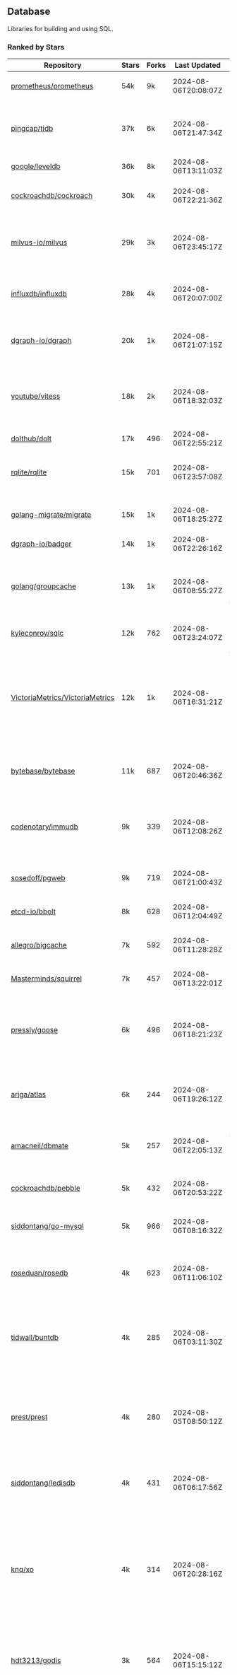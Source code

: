 ## Database

Libraries for building and using SQL.

### Ranked by Stars

| Repository | Stars | Forks | Last Updated | Description | 
|------------|-------|-------|--------------|-------------|
| [prometheus/prometheus](https://github.com/prometheus/prometheus) | 54k | 9k | 2024-08-06T20:08:07Z |  Monitoring system and time series database. |
| [pingcap/tidb](https://github.com/pingcap/tidb) | 37k | 6k | 2024-08-06T21:47:34Z |  TiDB is a distributed SQL database. Inspired by the design of Google F1. |
| [google/leveldb](https://github.com/google/leveldb) | 36k | 8k | 2024-08-06T13:11:03Z | key/value database in Go. |
| [cockroachdb/cockroach](https://github.com/cockroachdb/cockroach) | 30k | 4k | 2024-08-06T22:21:36Z |  Scalable, Geo-Replicated, Transactional Datastore. |
| [milvus-io/milvus](https://github.com/milvus-io/milvus) | 29k | 3k | 2024-08-06T23:45:17Z |  Milvus is a vector database for embedding management, analytics and search. |
| [influxdb/influxdb](https://github.com/influxdb/influxdb) | 28k | 4k | 2024-08-06T20:07:00Z |  Scalable datastore for metrics, events, and real-time analytics. |
| [dgraph-io/dgraph](https://github.com/dgraph-io/dgraph) | 20k | 1k | 2024-08-06T21:07:15Z |  Scalable, Distributed, Low Latency, High Throughput Graph Database. |
| [youtube/vitess](https://github.com/youtube/vitess) | 18k | 2k | 2024-08-06T18:32:03Z |  vitess provides servers and tools which facilitate scaling of MySQL databases for large scale web services. |
| [dolthub/dolt](https://github.com/dolthub/dolt) | 17k | 496 | 2024-08-06T22:55:21Z |  Dolt – It's Git for Data. |
| [rqlite/rqlite](https://github.com/rqlite/rqlite) | 15k | 701 | 2024-08-06T23:57:08Z |  The lightweight, distributed, relational database built on SQLite. |
| [golang-migrate/migrate](https://github.com/golang-migrate/migrate) | 15k | 1k | 2024-08-06T18:25:27Z |  Database migrations. CLI and Golang library. |
| [dgraph-io/badger](https://github.com/dgraph-io/badger) | 14k | 1k | 2024-08-06T22:26:16Z |  Fast key-value store in Go. |
| [golang/groupcache](https://github.com/golang/groupcache) | 13k | 1k | 2024-08-06T08:55:27Z |  Groupcache is a caching and cache-filling library, intended as a replacement for memcached in many cases. |
| [kyleconroy/sqlc](https://github.com/kyleconroy/sqlc) | 12k | 762 | 2024-08-06T23:24:07Z |  Generate type-safe code from SQL. |
| [VictoriaMetrics/VictoriaMetrics](https://github.com/VictoriaMetrics/VictoriaMetrics) | 12k | 1k | 2024-08-06T16:31:21Z |  fast, resource-effective and scalable open source time series database. May be used as long-term remote storage for Prometheus. Supports PromQL. |
| [bytebase/bytebase](https://github.com/bytebase/bytebase) | 11k | 687 | 2024-08-06T20:46:36Z |  Safe database schema change and version control for DevOps teams. |
| [codenotary/immudb](https://github.com/codenotary/immudb) | 9k | 339 | 2024-08-06T12:08:26Z |  immudb is a lightweight, high-speed immutable database for systems and applications written in Go. |
| [sosedoff/pgweb](https://github.com/sosedoff/pgweb) | 9k | 719 | 2024-08-06T21:00:43Z |  Web-based PostgreSQL database browser. |
| [etcd-io/bbolt](https://github.com/etcd-io/bbolt) | 8k | 628 | 2024-08-06T12:04:49Z |  An embedded key/value database for Go. |
| [allegro/bigcache](https://github.com/allegro/bigcache) | 7k | 592 | 2024-08-06T11:28:28Z |  Efficient key/value cache for gigabytes of data. |
| [Masterminds/squirrel](https://github.com/Masterminds/squirrel) | 7k | 457 | 2024-08-06T13:22:01Z |  Go library that helps you build SQL queries. |
| [pressly/goose](https://github.com/pressly/goose) | 6k | 496 | 2024-08-06T18:21:23Z |  Database migration tool. You can manage your database's evolution by creating incremental SQL or Go scripts. |
| [ariga/atlas](https://github.com/ariga/atlas) | 6k | 244 | 2024-08-06T19:26:12Z |  A Database Toolkit. A CLI designed to help companies better work with their data. |
| [amacneil/dbmate](https://github.com/amacneil/dbmate) | 5k | 257 | 2024-08-06T22:05:13Z |  A lightweight, framework-agnostic database migration tool. |
| [cockroachdb/pebble](https://github.com/cockroachdb/pebble) | 5k | 432 | 2024-08-06T20:53:22Z |  RocksDB/LevelDB inspired key-value database in Go. |
| [siddontang/go-mysql](https://github.com/siddontang/go-mysql) | 5k | 966 | 2024-08-06T08:16:32Z |  Go toolset to handle MySQL protocol and replication. |
| [roseduan/rosedb](https://github.com/roseduan/rosedb) | 4k | 623 | 2024-08-06T11:06:10Z |  An embedded k-v database based on LSM+WAL, supports string, list, hash, set, zset. |
| [tidwall/buntdb](https://github.com/tidwall/buntdb) | 4k | 285 | 2024-08-06T03:11:30Z |  Fast, embeddable, in-memory key/value database for Go with custom indexing and spatial support. |
| [prest/prest](https://github.com/prest/prest) | 4k | 280 | 2024-08-05T08:50:12Z |  Simplify and accelerate development, ⚡ instant, realtime, high-performance on any Postgres application, existing or new. |
| [siddontang/ledisdb](https://github.com/siddontang/ledisdb) | 4k | 431 | 2024-08-06T06:17:56Z |  Ledisdb is a high performance NoSQL like Redis based on LevelDB. |
| [knq/xo](https://github.com/knq/xo) | 4k | 314 | 2024-08-06T20:28:16Z |  Generate idiomatic Go code for databases based on existing schema definitions or custom queries supporting PostgreSQL, MySQL, SQLite, Oracle, and Microsoft SQL Server. |
| [hdt3213/godis](https://github.com/hdt3213/godis) | 3k | 564 | 2024-08-06T15:15:12Z |  A Golang implemented high-performance Redis server and cluster. |
| [xujiajun/nutsdb](https://github.com/xujiajun/nutsdb) | 3k | 334 | 2024-08-06T15:52:54Z |  Nutsdb is a simple, fast, embeddable, persistent key/value store written in pure Go. It supports fully serializable transactions and many data structures such as list, set, sorted set. |
| [rubenv/sql-migrate](https://github.com/rubenv/sql-migrate) | 3k | 269 | 2024-08-06T04:10:07Z |  Database migration tool. Allows embedding migrations into the application using go-bindata. |
| [lindb/lindb](https://github.com/lindb/lindb) | 3k | 281 | 2024-08-06T22:41:08Z |  LinDB is a scalable, high performance, high availability distributed time series database. |
| [HouzuoGuo/tiedot](https://github.com/HouzuoGuo/tiedot) | 3k | 259 | 2024-07-25T08:40:56Z |  Your NoSQL database powered by Golang. |
| [bluele/gcache](https://github.com/bluele/gcache) | 3k | 269 | 2024-08-02T02:55:22Z |  Cache library with support for expirable Cache, LFU, LRU and ARC. |
| [eko/gocache](https://github.com/eko/gocache) | 2k | 193 | 2024-08-06T09:49:58Z |  A complete Go cache library with multiple stores (memory, memcache, redis, ...), chainable, loadable, metrics cache and more. |
| [doug-martin/goqu](https://github.com/doug-martin/goqu) | 2k | 203 | 2024-08-04T02:03:02Z |  Idiomatic SQL builder and query library. |
| [go-jet/jet](https://github.com/go-jet/jet) | 2k | 110 | 2024-08-06T20:10:18Z |  Framework for writing type-safe SQL queries in Go, with ability to easily convert database query result into desired arbitrary object structure. |
| [muesli/cache2go](https://github.com/muesli/cache2go) | 2k | 518 | 2024-08-04T10:37:15Z |  In-memory key:value cache which supports automatic invalidation based on timeouts. |
| [VictoriaMetrics/fastcache](https://github.com/VictoriaMetrics/fastcache) | 2k | 175 | 2024-08-06T06:46:57Z |  fast thread-safe inmemory cache for big number of entries. Minimizes GC overhead. |
| [flower-corp/lotusdb](https://github.com/flower-corp/lotusdb) | 2k | 177 | 2024-08-05T05:09:25Z |  Fast k/v database compatible with lsm and b+tree. |
| [didi/gendry](https://github.com/didi/gendry) | 2k | 189 | 2024-08-04T13:17:37Z |  Non-invasive SQL builder and powerful data binder. |
| [maypok86/otter](https://github.com/maypok86/otter) | 2k | 38 | 2024-08-06T15:22:03Z |  A high performance lockless cache for Go. Many times faster than Ristretto and friends. |
| [CovenantSQL/CovenantSQL](https://github.com/CovenantSQL/CovenantSQL) | 1k | 146 | 2024-08-03T07:47:43Z |  CovenantSQL is a SQL database on blockchain. |
| [kelindar/column](https://github.com/kelindar/column) | 1k | 56 | 2024-08-02T14:03:15Z |  High-performance, columnar, embeddable in-memory store with bitmap indexing and transactions. |
| [peterbourgon/diskv](https://github.com/peterbourgon/diskv) | 1k | 101 | 2024-08-03T10:00:18Z |  Home-grown disk-backed key-value store. |
| [akrylysov/pogreb](https://github.com/akrylysov/pogreb) | 1k | 90 | 2024-08-03T13:41:25Z |  Embedded key-value store for read-heavy workloads. |
| [skeema/skeema](https://github.com/skeema/skeema) | 1k | 100 | 2024-08-06T22:02:55Z |  Pure-SQL schema management system for MySQL, with support for sharding and external online schema change tools. |
| [Vertamedia/chproxy](https://github.com/Vertamedia/chproxy) | 1k | 256 | 2024-08-05T05:52:39Z |  HTTP proxy for ClickHouse database. |
| [paranoidguy/databunker](https://github.com/paranoidguy/databunker) | 1k | 72 | 2024-08-06T15:39:50Z |  Personally identifiable information (PII) storage service built to comply with GDPR and CCPA. |
| [objectbox/objectbox-go](https://github.com/objectbox/objectbox-go) | 1k | 46 | 2024-08-05T19:26:23Z |  High-performance embedded Object Database (NoSQL) with Go API. |
| [cybertec-postgresql/pg_timetable](https://github.com/cybertec-postgresql/pg_timetable) | 1k | 65 | 2024-08-05T10:14:14Z |  Advanced scheduling for PostgreSQL. |
| [go-gormigrate/gormigrate](https://github.com/go-gormigrate/gormigrate) | 1k | 95 | 2024-08-05T14:54:13Z |  Database schema migration helper for Gorm ORM. |
| [krotik/eliasdb](https://github.com/krotik/eliasdb) | 994 | 49 | 2024-08-06T17:09:21Z |  Dependency-free, transactional graph database with REST API, phrase search and SQL-like query language. |
| [linkedin/goavro](https://github.com/linkedin/goavro) | 967 | 215 | 2024-08-02T09:30:58Z |  A Go package that encodes and decodes Avro data. |
| [couchbase/moss](https://github.com/couchbase/moss) | 950 | 59 | 2024-07-21T15:08:24Z |  Moss is a simple LSM key-value storage engine written in 100% Go. |
| [jellydator/ttlcache](https://github.com/jellydator/ttlcache) | 898 | 114 | 2024-08-06T12:04:17Z |  An in-memory cache with item expiration and generics. |
| [gchaincl/dotsql](https://github.com/gchaincl/dotsql) | 730 | 53 | 2024-07-25T23:22:36Z |  Go library that helps you keep sql files in one place and use them with ease. |
| [ostafen/clover](https://github.com/ostafen/clover) | 641 | 54 | 2024-08-05T16:32:33Z |  A lightweight document-oriented NoSQL database written in pure Golang. |
| [go-ozzo/ozzo-dbx](https://github.com/go-ozzo/ozzo-dbx) | 632 | 85 | 2024-08-06T06:57:22Z |  Powerful data retrieval methods as well as DB-agnostic query building capabilities. |
| [nikepan/clickhouse-bulk](https://github.com/nikepan/clickhouse-bulk) | 470 | 87 | 2024-08-02T15:40:26Z |  Collects small inserts and sends big requests to ClickHouse servers. |
| [jmhodges/levigo](https://github.com/jmhodges/levigo) | 414 | 90 | 2024-06-20T01:42:34Z |  Levigo is a Go wrapper for LevelDB. |
| [rocketlaunchr/dbq](https://github.com/rocketlaunchr/dbq) | 401 | 21 | 2024-08-01T13:53:20Z |  Zero boilerplate database operations for Go. |
| [lqs/sqlingo](https://github.com/lqs/sqlingo) | 391 | 28 | 2024-08-06T13:05:25Z |  A lightweight DSL to build SQL in Go. |
| [recoilme/pudge](https://github.com/recoilme/pudge) | 367 | 35 | 2024-07-22T02:45:48Z |  Fast and simple key/value store written using Go's standard library. |
| [HDT3213/rdb](https://github.com/HDT3213/rdb) | 365 | 77 | 2024-08-01T10:34:41Z |  Redis RDB file parser for secondary development and memory analysis. |
| [faabiosr/cachego](https://github.com/faabiosr/cachego) | 362 | 24 | 2024-07-26T17:40:53Z |  Golang Cache component for multiple drivers. |
| [EchoVault/EchoVault](https://github.com/EchoVault/EchoVault) | 294 | 16 | 2024-08-06T20:55:50Z |  Embeddable Distributed in-memory data store compatible with Redis clients. |
| [elgris/sqrl](https://github.com/elgris/sqrl) | 274 | 38 | 2024-07-21T17:08:26Z |  SQL query builder, fork of Squirrel with improved performance. |
| [chrislusf/vasto](https://github.com/chrislusf/vasto) | 259 | 30 | 2024-08-03T23:40:34Z |  A distributed high-performance key-value store. On Disk. Eventual consistent. HA. Able to grow or shrink without service interruption. |
| [creativecreature/sturdyc](https://github.com/creativecreature/sturdyc) | 258 | 8 | 2024-08-06T19:27:23Z |  A caching library with advanced concurrency features designed to make I/O heavy applications robust and highly performant. |
| [Yiling-J/theine-go](https://github.com/Yiling-J/theine-go) | 244 | 14 | 2024-07-30T06:47:19Z |  High performance, near optimal in-memory cache with proactive TTL expiration and generics. |
| [dtm-labs/dtf](https://github.com/dtm-labs/dtf) | 212 | 30 | 2024-07-17T03:52:37Z |  A distributed transaction manager. Support XA, TCC, SAGA, Reliable Messages. |
| [fern4lvarez/piladb](https://github.com/fern4lvarez/piladb) | 205 | 22 | 2024-06-20T01:42:37Z |  Lightweight RESTful database engine based on stack data structures. |
| [bokwoon95/go-structured-query](https://github.com/bokwoon95/go-structured-query) | 197 | 11 | 2024-07-27T07:58:22Z |  Type-safe SQL builder and struct mapper for Go. |
| [wesql/wescale](https://github.com/wesql/wescale) | 196 | 8 | 2024-07-17T03:04:25Z |  WeScale is a database proxy designed to enhance the scalability, performance, security, and resilience of your applications. |
| [knocknote/octillery](https://github.com/knocknote/octillery) | 191 | 30 | 2024-06-10T05:18:59Z |  Go package for sharding databases ( Supports every ORM or raw SQL ). |
| [akyoto/cache](https://github.com/akyoto/cache) | 182 | 22 | 2024-08-04T01:51:50Z |  In-memory key:value store with expiration time, 0 dependencies, <100 LoC, 100% coverage. |
| [lopezator/migrator](https://github.com/lopezator/migrator) | 168 | 18 | 2024-07-11T02:39:54Z |  Dead simple Go database migration library. |
| [arthurkushman/buildsqlx](https://github.com/arthurkushman/buildsqlx) | 163 | 16 | 2024-08-05T20:15:08Z |  Go database query builder library for PostgreSQL. |
| [amit-davidson/LibraDB](https://github.com/amit-davidson/LibraDB) | 161 | 21 | 2024-08-06T07:29:38Z |  LibraDB is a simple database with less than 1000 lines of code for learning. |
| [iwanbk/bcache](https://github.com/iwanbk/bcache) | 150 | 18 | 2024-07-16T07:05:54Z |  Eventually consistent distributed in-memory cache Go library. |
| [GuiaBolso/darwin](https://github.com/GuiaBolso/darwin) | 145 | 34 | 2024-06-20T01:43:38Z |  Database schema evolution library for Go. |
| [leporo/sqlf](https://github.com/leporo/sqlf) | 141 | 14 | 2024-05-24T08:11:15Z |  Fast SQL query builder. |
| [rocketlaunchr/remember-go](https://github.com/rocketlaunchr/remember-go) | 139 | 8 | 2024-07-23T03:09:49Z |  A universal interface for caching slow database queries (backed by redis, memcached, ristretto, or in-memory). |
| [nullism/bqb](https://github.com/nullism/bqb) | 138 | 10 | 2024-08-05T05:26:39Z |  Lightweight and easy to learn query builder. |
| [viney-shih/go-cache](https://github.com/viney-shih/go-cache) | 137 | 9 | 2024-08-04T11:44:35Z |  A flexible multi-layer Go caching library to deal with in-memory and shared cache by adopting Cache-Aside pattern. |
| [elastic/go-freelru](https://github.com/elastic/go-freelru) | 128 | 9 | 2024-08-04T17:07:08Z | A GC-less, fast and generic LRU hashmap library with optional locking, sharding, eviction and expiration. |
| [galeone/igor](https://github.com/galeone/igor) | 125 | 4 | 2024-06-20T01:44:49Z |  Abstraction layer for PostgreSQL that supports advanced functionality and uses gorm-like syntax. |
| [erni27/imcache](https://github.com/erni27/imcache) | 119 | 4 | 2024-07-06T00:24:01Z |  A generic in-memory cache Go library. It supports expiration, sliding expiration, max entries limit, eviction callbacks and sharding. |
| [unit-io/unitdb](https://github.com/unit-io/unitdb) | 118 | 10 | 2024-05-03T13:01:20Z |  Fast timeseries database for IoT, realtime messaging applications. Access unitdb with pubsub over tcp or websocket using github.com/unit-io/unitd application. |
| [sj14/dbbench](https://github.com/sj14/dbbench) | 98 | 18 | 2024-08-02T14:09:28Z |  Database benchmarking tool with support for several databases and scripts. |
| [OrlovEvgeny/go-mcache](https://github.com/OrlovEvgeny/go-mcache) | 95 | 16 | 2024-06-11T21:37:28Z |  Fast in-memory key:value store/cache library. Pointer caches. |
| [sunary/sqlize](https://github.com/sunary/sqlize) | 93 | 11 | 2024-07-23T11:29:00Z |  Database migration generator. Allows generate sql migration from model and existing sql by differ them. |
| [jameycribbs/hare](https://github.com/jameycribbs/hare) | 91 | 11 | 2024-06-26T13:47:15Z |  A simple database management system that stores each table as a text file of line-delimited JSON. |
| [cristalhq/builq](https://github.com/cristalhq/builq) | 88 | 3 | 2024-07-22T11:32:52Z |  Easily build SQL queries in Go. |
| [robinjoseph08/go-pg-migrations](https://github.com/robinjoseph08/go-pg-migrations) | 84 | 22 | 2024-01-08T01:51:54Z |  A Go package to help write migrations with go-pg/pg. |
| [liweiyi88/onedump](https://github.com/liweiyi88/onedump) | 75 | 8 | 2024-07-31T01:08:25Z |  Database backup from different drivers to different destinations with one command and configuration. |
| [zekroTJA/timedmap](https://github.com/zekroTJA/timedmap) | 70 | 10 | 2024-05-10T07:40:51Z |  Map with expiring key-value pairs. |
| [jamf/regatta](https://github.com/jamf/regatta) | 64 | 4 | 2024-08-02T14:07:17Z |  Fast, simple, geo-distributed KV store built for cloud native era. |
| [codingsince1985/couchcache](https://github.com/codingsince1985/couchcache) | 63 | 7 | 2024-07-09T09:49:00Z |  RESTful caching micro-service backed by Couchbase server. |
| [xujiajun/godbal](https://github.com/xujiajun/godbal) | 59 | 29 | 2024-02-03T19:00:49Z |  Database Abstraction Layer (dbal) for go. Support SQL builder and get result easily. |
| [khezen/avro](https://github.com/khezen/avro) | 45 | 10 | 2024-07-15T11:24:56Z |  Discover SQL schemas and convert them to AVRO schemas. Query SQL records into AVRO bytes. |
| [oaStuff/clusteredBigCache](https://github.com/oaStuff/clusteredBigCache) | 44 | 5 | 2023-11-01T01:52:19Z |  BigCache with clustering support and individual item expiration. |
| [claygod/coffer](https://github.com/claygod/coffer) | 38 | 5 | 2024-07-11T12:33:34Z |  Simple ACID key-value database that supports transactions. |
| [floatdrop/2q](https://github.com/floatdrop/2q) | 38 | 4 | 2024-07-26T22:49:49Z |  2Q in-memory cache implementation. |
| [HnH/qry](https://github.com/HnH/qry) | 35 | 6 | 2024-02-27T10:37:40Z |  Tool that generates constants from files with raw SQL queries. |
| [hexdigest/prep](https://github.com/hexdigest/prep) | 32 | 5 | 2024-03-07T22:59:58Z |  Use prepared SQL statements without changing your code. |
| [adlio/schema](https://github.com/adlio/schema) | 31 | 3 | 2024-06-05T09:08:59Z |  Library to embed schema migrations for database/sql-compatible databases inside your Go binaries. |
| [twharmon/gosql](https://github.com/twharmon/gosql) | 30 | 2 | 2024-02-02T19:53:16Z |  SQL Query builder with better null values support. |
| [xgzlucario/rotom](https://github.com/xgzlucario/rotom) | 29 | 2 | 2024-08-06T23:18:42Z |  A tiny Redis server built with Golang, compatible with RESP protocols. |
| [RichardKnop/go-fixtures](https://github.com/RichardKnop/go-fixtures) | 29 | 11 | 2024-06-23T17:52:00Z |  Django style fixtures for Golang's excellent built-in database/sql library. |
| [codingconcepts/dg](https://github.com/codingconcepts/dg) | 26 | 3 | 2024-07-27T14:52:01Z |  A fast data generator that produces CSV files from generated relational data. |
| [larapulse/migrator](https://github.com/larapulse/migrator) | 25 | 4 | 2024-05-19T07:31:13Z |  MySQL database migrator designed to run migrations to your features and manage database schema update with intuitive go code. |
| [bartventer/gorm-multitenancy](https://github.com/bartventer/gorm-multitenancy) | 25 | 3 | 2024-08-03T10:59:36Z |  Multi-tenancy support for GORM managed databases. |
| [andizzle/rwdb](https://github.com/andizzle/rwdb) | 19 | 2 | 2024-07-19T18:32:42Z |  rwdb provides read replica capability for multiple database servers setup. |
| [rafaeljesus/tempdb](https://github.com/rafaeljesus/tempdb) | 19 | 3 | 2024-04-18T14:17:05Z |  Key-value store for temporary items. |
| [motrboat/hotcoal](https://github.com/motrboat/hotcoal) | 18 | 1 | 2024-08-05T18:58:31Z |  Secure your handcrafted SQL against injection. |
| [mdaliyan/icache](https://github.com/mdaliyan/icache) | 15 | 2 | 2024-08-01T05:46:44Z |  A High Performance, Generic, thread-safe, zero-dependency cache package. |
| [muir/libschema](https://github.com/muir/libschema) | 14 | 5 | 2024-08-02T17:33:37Z |  Define your migrations separately in each library. Migrations for open source libraries. MySQL & PostgreSQL. |
| [pupizoid/ormlite](https://github.com/pupizoid/ormlite) | 13 | 3 | 2024-03-06T20:01:55Z |  Lightweight package containing some ORM-like features and helpers for sqlite databases. |
| [Kachit/gorm-seeder](https://github.com/Kachit/gorm-seeder) | 13 | 1 | 2024-01-30T11:33:09Z |  Simple database seeder for Gorm ORM. |
| [ulovecode/gdcache](https://github.com/ulovecode/gdcache) | 13 | 2 | 2024-08-01T03:24:23Z |  A pure non-intrusive cache library implemented by golang, you can use it to implement your own distributed cache. |
| [twharmon/dynago](https://github.com/twharmon/dynago) | 12 | 0 | 2024-03-26T11:56:26Z |  Simplify working with AWS DynamoDB. |
| [lawzava/go-pg-migrate](https://github.com/lawzava/go-pg-migrate) | 10 | 3 | 2024-01-24T05:10:53Z |  CLI-friendly package for go-pg migrations management. |
| [no-src/nscache](https://github.com/no-src/nscache) | 10 | 0 | 2024-08-02T00:58:27Z |  A Go caching framework that supports multiple data source drivers. |
| [cheshir/ttlcache](https://github.com/cheshir/ttlcache) | 9 | 8 | 2023-03-26T17:03:11Z |  In-memory key value storage with TTL for each record. |
| [oracle/coherence-go-client](https://github.com/oracle/coherence-go-client) | 9 | 3 | 2024-07-17T02:42:18Z |  Full implementation of Oracle Coherence cache API for Go applications using gRPC as network transport. |
| [rafaelespinoza/godfish](https://github.com/rafaelespinoza/godfish) | 7 | 1 | 2024-07-17T00:46:05Z |  Database migration manager, works with native query language. Support for cassandra, mysql, postgres, sqlite3. |
| [go-the-way/sg](https://github.com/go-the-way/sg) | 6 | 0 | 2024-05-10T21:55:52Z |  A SQL Gen for generating standard SQLs(supports: CRUD) written in Go. |
| [yuseferi/gocache](https://github.com/yuseferi/gocache) | 5 | 0 | 2024-01-07T00:34:13Z |  A data race free Go ache library with high performance and auto pruge functionality |
| [/](https://github.com/gobuffalo/pop/tree/master/soda) | 0 | 0 | 0001-01-01T00:00:00Z |  Database migration, creation, ORM, etc... for MySQL, PostgreSQL, and SQLite. |

### Ranked by Forks

| Repository | Stars | Forks | Last Updated | Description | 
|------------|-------|-------|--------------|-------------|
| [prometheus/prometheus](https://github.com/prometheus/prometheus) | 54k | 9k | 2024-08-06T20:08:07Z |  Monitoring system and time series database. |
| [google/leveldb](https://github.com/google/leveldb) | 36k | 8k | 2024-08-06T13:11:03Z | key/value database in Go. |
| [pingcap/tidb](https://github.com/pingcap/tidb) | 37k | 6k | 2024-08-06T21:47:34Z |  TiDB is a distributed SQL database. Inspired by the design of Google F1. |
| [cockroachdb/cockroach](https://github.com/cockroachdb/cockroach) | 30k | 4k | 2024-08-06T22:21:36Z |  Scalable, Geo-Replicated, Transactional Datastore. |
| [influxdb/influxdb](https://github.com/influxdb/influxdb) | 28k | 4k | 2024-08-06T20:07:00Z |  Scalable datastore for metrics, events, and real-time analytics. |
| [milvus-io/milvus](https://github.com/milvus-io/milvus) | 29k | 3k | 2024-08-06T23:45:17Z |  Milvus is a vector database for embedding management, analytics and search. |
| [youtube/vitess](https://github.com/youtube/vitess) | 18k | 2k | 2024-08-06T18:32:03Z |  vitess provides servers and tools which facilitate scaling of MySQL databases for large scale web services. |
| [dgraph-io/dgraph](https://github.com/dgraph-io/dgraph) | 20k | 1k | 2024-08-06T21:07:15Z |  Scalable, Distributed, Low Latency, High Throughput Graph Database. |
| [golang/groupcache](https://github.com/golang/groupcache) | 13k | 1k | 2024-08-06T08:55:27Z |  Groupcache is a caching and cache-filling library, intended as a replacement for memcached in many cases. |
| [golang-migrate/migrate](https://github.com/golang-migrate/migrate) | 15k | 1k | 2024-08-06T18:25:27Z |  Database migrations. CLI and Golang library. |
| [dgraph-io/badger](https://github.com/dgraph-io/badger) | 14k | 1k | 2024-08-06T22:26:16Z |  Fast key-value store in Go. |
| [VictoriaMetrics/VictoriaMetrics](https://github.com/VictoriaMetrics/VictoriaMetrics) | 12k | 1k | 2024-08-06T16:31:21Z |  fast, resource-effective and scalable open source time series database. May be used as long-term remote storage for Prometheus. Supports PromQL. |
| [siddontang/go-mysql](https://github.com/siddontang/go-mysql) | 5k | 966 | 2024-08-06T08:16:32Z |  Go toolset to handle MySQL protocol and replication. |
| [kyleconroy/sqlc](https://github.com/kyleconroy/sqlc) | 12k | 762 | 2024-08-06T23:24:07Z |  Generate type-safe code from SQL. |
| [sosedoff/pgweb](https://github.com/sosedoff/pgweb) | 9k | 719 | 2024-08-06T21:00:43Z |  Web-based PostgreSQL database browser. |
| [rqlite/rqlite](https://github.com/rqlite/rqlite) | 15k | 701 | 2024-08-06T23:57:08Z |  The lightweight, distributed, relational database built on SQLite. |
| [bytebase/bytebase](https://github.com/bytebase/bytebase) | 11k | 687 | 2024-08-06T20:46:36Z |  Safe database schema change and version control for DevOps teams. |
| [etcd-io/bbolt](https://github.com/etcd-io/bbolt) | 8k | 628 | 2024-08-06T12:04:49Z |  An embedded key/value database for Go. |
| [roseduan/rosedb](https://github.com/roseduan/rosedb) | 4k | 623 | 2024-08-06T11:06:10Z |  An embedded k-v database based on LSM+WAL, supports string, list, hash, set, zset. |
| [allegro/bigcache](https://github.com/allegro/bigcache) | 7k | 592 | 2024-08-06T11:28:28Z |  Efficient key/value cache for gigabytes of data. |
| [hdt3213/godis](https://github.com/hdt3213/godis) | 3k | 564 | 2024-08-06T15:15:12Z |  A Golang implemented high-performance Redis server and cluster. |
| [muesli/cache2go](https://github.com/muesli/cache2go) | 2k | 518 | 2024-08-04T10:37:15Z |  In-memory key:value cache which supports automatic invalidation based on timeouts. |
| [pressly/goose](https://github.com/pressly/goose) | 6k | 496 | 2024-08-06T18:21:23Z |  Database migration tool. You can manage your database's evolution by creating incremental SQL or Go scripts. |
| [dolthub/dolt](https://github.com/dolthub/dolt) | 17k | 496 | 2024-08-06T22:55:21Z |  Dolt – It's Git for Data. |
| [Masterminds/squirrel](https://github.com/Masterminds/squirrel) | 7k | 457 | 2024-08-06T13:22:01Z |  Go library that helps you build SQL queries. |
| [cockroachdb/pebble](https://github.com/cockroachdb/pebble) | 5k | 432 | 2024-08-06T20:53:22Z |  RocksDB/LevelDB inspired key-value database in Go. |
| [siddontang/ledisdb](https://github.com/siddontang/ledisdb) | 4k | 431 | 2024-08-06T06:17:56Z |  Ledisdb is a high performance NoSQL like Redis based on LevelDB. |
| [codenotary/immudb](https://github.com/codenotary/immudb) | 9k | 339 | 2024-08-06T12:08:26Z |  immudb is a lightweight, high-speed immutable database for systems and applications written in Go. |
| [xujiajun/nutsdb](https://github.com/xujiajun/nutsdb) | 3k | 334 | 2024-08-06T15:52:54Z |  Nutsdb is a simple, fast, embeddable, persistent key/value store written in pure Go. It supports fully serializable transactions and many data structures such as list, set, sorted set. |
| [knq/xo](https://github.com/knq/xo) | 4k | 314 | 2024-08-06T20:28:16Z |  Generate idiomatic Go code for databases based on existing schema definitions or custom queries supporting PostgreSQL, MySQL, SQLite, Oracle, and Microsoft SQL Server. |
| [tidwall/buntdb](https://github.com/tidwall/buntdb) | 4k | 285 | 2024-08-06T03:11:30Z |  Fast, embeddable, in-memory key/value database for Go with custom indexing and spatial support. |
| [lindb/lindb](https://github.com/lindb/lindb) | 3k | 281 | 2024-08-06T22:41:08Z |  LinDB is a scalable, high performance, high availability distributed time series database. |
| [prest/prest](https://github.com/prest/prest) | 4k | 280 | 2024-08-05T08:50:12Z |  Simplify and accelerate development, ⚡ instant, realtime, high-performance on any Postgres application, existing or new. |
| [rubenv/sql-migrate](https://github.com/rubenv/sql-migrate) | 3k | 269 | 2024-08-06T04:10:07Z |  Database migration tool. Allows embedding migrations into the application using go-bindata. |
| [bluele/gcache](https://github.com/bluele/gcache) | 3k | 269 | 2024-08-02T02:55:22Z |  Cache library with support for expirable Cache, LFU, LRU and ARC. |
| [HouzuoGuo/tiedot](https://github.com/HouzuoGuo/tiedot) | 3k | 259 | 2024-07-25T08:40:56Z |  Your NoSQL database powered by Golang. |
| [amacneil/dbmate](https://github.com/amacneil/dbmate) | 5k | 257 | 2024-08-06T22:05:13Z |  A lightweight, framework-agnostic database migration tool. |
| [Vertamedia/chproxy](https://github.com/Vertamedia/chproxy) | 1k | 256 | 2024-08-05T05:52:39Z |  HTTP proxy for ClickHouse database. |
| [ariga/atlas](https://github.com/ariga/atlas) | 6k | 244 | 2024-08-06T19:26:12Z |  A Database Toolkit. A CLI designed to help companies better work with their data. |
| [linkedin/goavro](https://github.com/linkedin/goavro) | 967 | 215 | 2024-08-02T09:30:58Z |  A Go package that encodes and decodes Avro data. |
| [doug-martin/goqu](https://github.com/doug-martin/goqu) | 2k | 203 | 2024-08-04T02:03:02Z |  Idiomatic SQL builder and query library. |
| [eko/gocache](https://github.com/eko/gocache) | 2k | 193 | 2024-08-06T09:49:58Z |  A complete Go cache library with multiple stores (memory, memcache, redis, ...), chainable, loadable, metrics cache and more. |
| [didi/gendry](https://github.com/didi/gendry) | 2k | 189 | 2024-08-04T13:17:37Z |  Non-invasive SQL builder and powerful data binder. |
| [flower-corp/lotusdb](https://github.com/flower-corp/lotusdb) | 2k | 177 | 2024-08-05T05:09:25Z |  Fast k/v database compatible with lsm and b+tree. |
| [VictoriaMetrics/fastcache](https://github.com/VictoriaMetrics/fastcache) | 2k | 175 | 2024-08-06T06:46:57Z |  fast thread-safe inmemory cache for big number of entries. Minimizes GC overhead. |
| [CovenantSQL/CovenantSQL](https://github.com/CovenantSQL/CovenantSQL) | 1k | 146 | 2024-08-03T07:47:43Z |  CovenantSQL is a SQL database on blockchain. |
| [jellydator/ttlcache](https://github.com/jellydator/ttlcache) | 898 | 114 | 2024-08-06T12:04:17Z |  An in-memory cache with item expiration and generics. |
| [go-jet/jet](https://github.com/go-jet/jet) | 2k | 110 | 2024-08-06T20:10:18Z |  Framework for writing type-safe SQL queries in Go, with ability to easily convert database query result into desired arbitrary object structure. |
| [peterbourgon/diskv](https://github.com/peterbourgon/diskv) | 1k | 101 | 2024-08-03T10:00:18Z |  Home-grown disk-backed key-value store. |
| [skeema/skeema](https://github.com/skeema/skeema) | 1k | 100 | 2024-08-06T22:02:55Z |  Pure-SQL schema management system for MySQL, with support for sharding and external online schema change tools. |
| [go-gormigrate/gormigrate](https://github.com/go-gormigrate/gormigrate) | 1k | 95 | 2024-08-05T14:54:13Z |  Database schema migration helper for Gorm ORM. |
| [jmhodges/levigo](https://github.com/jmhodges/levigo) | 414 | 90 | 2024-06-20T01:42:34Z |  Levigo is a Go wrapper for LevelDB. |
| [akrylysov/pogreb](https://github.com/akrylysov/pogreb) | 1k | 90 | 2024-08-03T13:41:25Z |  Embedded key-value store for read-heavy workloads. |
| [nikepan/clickhouse-bulk](https://github.com/nikepan/clickhouse-bulk) | 470 | 87 | 2024-08-02T15:40:26Z |  Collects small inserts and sends big requests to ClickHouse servers. |
| [go-ozzo/ozzo-dbx](https://github.com/go-ozzo/ozzo-dbx) | 632 | 85 | 2024-08-06T06:57:22Z |  Powerful data retrieval methods as well as DB-agnostic query building capabilities. |
| [HDT3213/rdb](https://github.com/HDT3213/rdb) | 365 | 77 | 2024-08-01T10:34:41Z |  Redis RDB file parser for secondary development and memory analysis. |
| [paranoidguy/databunker](https://github.com/paranoidguy/databunker) | 1k | 72 | 2024-08-06T15:39:50Z |  Personally identifiable information (PII) storage service built to comply with GDPR and CCPA. |
| [cybertec-postgresql/pg_timetable](https://github.com/cybertec-postgresql/pg_timetable) | 1k | 65 | 2024-08-05T10:14:14Z |  Advanced scheduling for PostgreSQL. |
| [couchbase/moss](https://github.com/couchbase/moss) | 950 | 59 | 2024-07-21T15:08:24Z |  Moss is a simple LSM key-value storage engine written in 100% Go. |
| [kelindar/column](https://github.com/kelindar/column) | 1k | 56 | 2024-08-02T14:03:15Z |  High-performance, columnar, embeddable in-memory store with bitmap indexing and transactions. |
| [ostafen/clover](https://github.com/ostafen/clover) | 641 | 54 | 2024-08-05T16:32:33Z |  A lightweight document-oriented NoSQL database written in pure Golang. |
| [gchaincl/dotsql](https://github.com/gchaincl/dotsql) | 730 | 53 | 2024-07-25T23:22:36Z |  Go library that helps you keep sql files in one place and use them with ease. |
| [krotik/eliasdb](https://github.com/krotik/eliasdb) | 994 | 49 | 2024-08-06T17:09:21Z |  Dependency-free, transactional graph database with REST API, phrase search and SQL-like query language. |
| [objectbox/objectbox-go](https://github.com/objectbox/objectbox-go) | 1k | 46 | 2024-08-05T19:26:23Z |  High-performance embedded Object Database (NoSQL) with Go API. |
| [elgris/sqrl](https://github.com/elgris/sqrl) | 274 | 38 | 2024-07-21T17:08:26Z |  SQL query builder, fork of Squirrel with improved performance. |
| [maypok86/otter](https://github.com/maypok86/otter) | 2k | 38 | 2024-08-06T15:22:03Z |  A high performance lockless cache for Go. Many times faster than Ristretto and friends. |
| [recoilme/pudge](https://github.com/recoilme/pudge) | 367 | 35 | 2024-07-22T02:45:48Z |  Fast and simple key/value store written using Go's standard library. |
| [GuiaBolso/darwin](https://github.com/GuiaBolso/darwin) | 145 | 34 | 2024-06-20T01:43:38Z |  Database schema evolution library for Go. |
| [dtm-labs/dtf](https://github.com/dtm-labs/dtf) | 212 | 30 | 2024-07-17T03:52:37Z |  A distributed transaction manager. Support XA, TCC, SAGA, Reliable Messages. |
| [knocknote/octillery](https://github.com/knocknote/octillery) | 191 | 30 | 2024-06-10T05:18:59Z |  Go package for sharding databases ( Supports every ORM or raw SQL ). |
| [chrislusf/vasto](https://github.com/chrislusf/vasto) | 259 | 30 | 2024-08-03T23:40:34Z |  A distributed high-performance key-value store. On Disk. Eventual consistent. HA. Able to grow or shrink without service interruption. |
| [xujiajun/godbal](https://github.com/xujiajun/godbal) | 59 | 29 | 2024-02-03T19:00:49Z |  Database Abstraction Layer (dbal) for go. Support SQL builder and get result easily. |
| [lqs/sqlingo](https://github.com/lqs/sqlingo) | 391 | 28 | 2024-08-06T13:05:25Z |  A lightweight DSL to build SQL in Go. |
| [faabiosr/cachego](https://github.com/faabiosr/cachego) | 362 | 24 | 2024-07-26T17:40:53Z |  Golang Cache component for multiple drivers. |
| [fern4lvarez/piladb](https://github.com/fern4lvarez/piladb) | 205 | 22 | 2024-06-20T01:42:37Z |  Lightweight RESTful database engine based on stack data structures. |
| [robinjoseph08/go-pg-migrations](https://github.com/robinjoseph08/go-pg-migrations) | 84 | 22 | 2024-01-08T01:51:54Z |  A Go package to help write migrations with go-pg/pg. |
| [akyoto/cache](https://github.com/akyoto/cache) | 182 | 22 | 2024-08-04T01:51:50Z |  In-memory key:value store with expiration time, 0 dependencies, <100 LoC, 100% coverage. |
| [rocketlaunchr/dbq](https://github.com/rocketlaunchr/dbq) | 401 | 21 | 2024-08-01T13:53:20Z |  Zero boilerplate database operations for Go. |
| [amit-davidson/LibraDB](https://github.com/amit-davidson/LibraDB) | 161 | 21 | 2024-08-06T07:29:38Z |  LibraDB is a simple database with less than 1000 lines of code for learning. |
| [sj14/dbbench](https://github.com/sj14/dbbench) | 98 | 18 | 2024-08-02T14:09:28Z |  Database benchmarking tool with support for several databases and scripts. |
| [lopezator/migrator](https://github.com/lopezator/migrator) | 168 | 18 | 2024-07-11T02:39:54Z |  Dead simple Go database migration library. |
| [iwanbk/bcache](https://github.com/iwanbk/bcache) | 150 | 18 | 2024-07-16T07:05:54Z |  Eventually consistent distributed in-memory cache Go library. |
| [OrlovEvgeny/go-mcache](https://github.com/OrlovEvgeny/go-mcache) | 95 | 16 | 2024-06-11T21:37:28Z |  Fast in-memory key:value store/cache library. Pointer caches. |
| [arthurkushman/buildsqlx](https://github.com/arthurkushman/buildsqlx) | 163 | 16 | 2024-08-05T20:15:08Z |  Go database query builder library for PostgreSQL. |
| [EchoVault/EchoVault](https://github.com/EchoVault/EchoVault) | 294 | 16 | 2024-08-06T20:55:50Z |  Embeddable Distributed in-memory data store compatible with Redis clients. |
| [Yiling-J/theine-go](https://github.com/Yiling-J/theine-go) | 244 | 14 | 2024-07-30T06:47:19Z |  High performance, near optimal in-memory cache with proactive TTL expiration and generics. |
| [leporo/sqlf](https://github.com/leporo/sqlf) | 141 | 14 | 2024-05-24T08:11:15Z |  Fast SQL query builder. |
| [bokwoon95/go-structured-query](https://github.com/bokwoon95/go-structured-query) | 197 | 11 | 2024-07-27T07:58:22Z |  Type-safe SQL builder and struct mapper for Go. |
| [jameycribbs/hare](https://github.com/jameycribbs/hare) | 91 | 11 | 2024-06-26T13:47:15Z |  A simple database management system that stores each table as a text file of line-delimited JSON. |
| [sunary/sqlize](https://github.com/sunary/sqlize) | 93 | 11 | 2024-07-23T11:29:00Z |  Database migration generator. Allows generate sql migration from model and existing sql by differ them. |
| [RichardKnop/go-fixtures](https://github.com/RichardKnop/go-fixtures) | 29 | 11 | 2024-06-23T17:52:00Z |  Django style fixtures for Golang's excellent built-in database/sql library. |
| [zekroTJA/timedmap](https://github.com/zekroTJA/timedmap) | 70 | 10 | 2024-05-10T07:40:51Z |  Map with expiring key-value pairs. |
| [unit-io/unitdb](https://github.com/unit-io/unitdb) | 118 | 10 | 2024-05-03T13:01:20Z |  Fast timeseries database for IoT, realtime messaging applications. Access unitdb with pubsub over tcp or websocket using github.com/unit-io/unitd application. |
| [khezen/avro](https://github.com/khezen/avro) | 45 | 10 | 2024-07-15T11:24:56Z |  Discover SQL schemas and convert them to AVRO schemas. Query SQL records into AVRO bytes. |
| [nullism/bqb](https://github.com/nullism/bqb) | 138 | 10 | 2024-08-05T05:26:39Z |  Lightweight and easy to learn query builder. |
| [elastic/go-freelru](https://github.com/elastic/go-freelru) | 128 | 9 | 2024-08-04T17:07:08Z | A GC-less, fast and generic LRU hashmap library with optional locking, sharding, eviction and expiration. |
| [viney-shih/go-cache](https://github.com/viney-shih/go-cache) | 137 | 9 | 2024-08-04T11:44:35Z |  A flexible multi-layer Go caching library to deal with in-memory and shared cache by adopting Cache-Aside pattern. |
| [creativecreature/sturdyc](https://github.com/creativecreature/sturdyc) | 258 | 8 | 2024-08-06T19:27:23Z |  A caching library with advanced concurrency features designed to make I/O heavy applications robust and highly performant. |
| [cheshir/ttlcache](https://github.com/cheshir/ttlcache) | 9 | 8 | 2023-03-26T17:03:11Z |  In-memory key value storage with TTL for each record. |
| [liweiyi88/onedump](https://github.com/liweiyi88/onedump) | 75 | 8 | 2024-07-31T01:08:25Z |  Database backup from different drivers to different destinations with one command and configuration. |
| [rocketlaunchr/remember-go](https://github.com/rocketlaunchr/remember-go) | 139 | 8 | 2024-07-23T03:09:49Z |  A universal interface for caching slow database queries (backed by redis, memcached, ristretto, or in-memory). |
| [wesql/wescale](https://github.com/wesql/wescale) | 196 | 8 | 2024-07-17T03:04:25Z |  WeScale is a database proxy designed to enhance the scalability, performance, security, and resilience of your applications. |
| [codingsince1985/couchcache](https://github.com/codingsince1985/couchcache) | 63 | 7 | 2024-07-09T09:49:00Z |  RESTful caching micro-service backed by Couchbase server. |
| [HnH/qry](https://github.com/HnH/qry) | 35 | 6 | 2024-02-27T10:37:40Z |  Tool that generates constants from files with raw SQL queries. |
| [oaStuff/clusteredBigCache](https://github.com/oaStuff/clusteredBigCache) | 44 | 5 | 2023-11-01T01:52:19Z |  BigCache with clustering support and individual item expiration. |
| [claygod/coffer](https://github.com/claygod/coffer) | 38 | 5 | 2024-07-11T12:33:34Z |  Simple ACID key-value database that supports transactions. |
| [hexdigest/prep](https://github.com/hexdigest/prep) | 32 | 5 | 2024-03-07T22:59:58Z |  Use prepared SQL statements without changing your code. |
| [muir/libschema](https://github.com/muir/libschema) | 14 | 5 | 2024-08-02T17:33:37Z |  Define your migrations separately in each library. Migrations for open source libraries. MySQL & PostgreSQL. |
| [jamf/regatta](https://github.com/jamf/regatta) | 64 | 4 | 2024-08-02T14:07:17Z |  Fast, simple, geo-distributed KV store built for cloud native era. |
| [galeone/igor](https://github.com/galeone/igor) | 125 | 4 | 2024-06-20T01:44:49Z |  Abstraction layer for PostgreSQL that supports advanced functionality and uses gorm-like syntax. |
| [floatdrop/2q](https://github.com/floatdrop/2q) | 38 | 4 | 2024-07-26T22:49:49Z |  2Q in-memory cache implementation. |
| [erni27/imcache](https://github.com/erni27/imcache) | 119 | 4 | 2024-07-06T00:24:01Z |  A generic in-memory cache Go library. It supports expiration, sliding expiration, max entries limit, eviction callbacks and sharding. |
| [larapulse/migrator](https://github.com/larapulse/migrator) | 25 | 4 | 2024-05-19T07:31:13Z |  MySQL database migrator designed to run migrations to your features and manage database schema update with intuitive go code. |
| [pupizoid/ormlite](https://github.com/pupizoid/ormlite) | 13 | 3 | 2024-03-06T20:01:55Z |  Lightweight package containing some ORM-like features and helpers for sqlite databases. |
| [adlio/schema](https://github.com/adlio/schema) | 31 | 3 | 2024-06-05T09:08:59Z |  Library to embed schema migrations for database/sql-compatible databases inside your Go binaries. |
| [oracle/coherence-go-client](https://github.com/oracle/coherence-go-client) | 9 | 3 | 2024-07-17T02:42:18Z |  Full implementation of Oracle Coherence cache API for Go applications using gRPC as network transport. |
| [bartventer/gorm-multitenancy](https://github.com/bartventer/gorm-multitenancy) | 25 | 3 | 2024-08-03T10:59:36Z |  Multi-tenancy support for GORM managed databases. |
| [cristalhq/builq](https://github.com/cristalhq/builq) | 88 | 3 | 2024-07-22T11:32:52Z |  Easily build SQL queries in Go. |
| [rafaeljesus/tempdb](https://github.com/rafaeljesus/tempdb) | 19 | 3 | 2024-04-18T14:17:05Z |  Key-value store for temporary items. |
| [lawzava/go-pg-migrate](https://github.com/lawzava/go-pg-migrate) | 10 | 3 | 2024-01-24T05:10:53Z |  CLI-friendly package for go-pg migrations management. |
| [codingconcepts/dg](https://github.com/codingconcepts/dg) | 26 | 3 | 2024-07-27T14:52:01Z |  A fast data generator that produces CSV files from generated relational data. |
| [ulovecode/gdcache](https://github.com/ulovecode/gdcache) | 13 | 2 | 2024-08-01T03:24:23Z |  A pure non-intrusive cache library implemented by golang, you can use it to implement your own distributed cache. |
| [twharmon/gosql](https://github.com/twharmon/gosql) | 30 | 2 | 2024-02-02T19:53:16Z |  SQL Query builder with better null values support. |
| [mdaliyan/icache](https://github.com/mdaliyan/icache) | 15 | 2 | 2024-08-01T05:46:44Z |  A High Performance, Generic, thread-safe, zero-dependency cache package. |
| [andizzle/rwdb](https://github.com/andizzle/rwdb) | 19 | 2 | 2024-07-19T18:32:42Z |  rwdb provides read replica capability for multiple database servers setup. |
| [xgzlucario/rotom](https://github.com/xgzlucario/rotom) | 29 | 2 | 2024-08-06T23:18:42Z |  A tiny Redis server built with Golang, compatible with RESP protocols. |
| [Kachit/gorm-seeder](https://github.com/Kachit/gorm-seeder) | 13 | 1 | 2024-01-30T11:33:09Z |  Simple database seeder for Gorm ORM. |
| [motrboat/hotcoal](https://github.com/motrboat/hotcoal) | 18 | 1 | 2024-08-05T18:58:31Z |  Secure your handcrafted SQL against injection. |
| [rafaelespinoza/godfish](https://github.com/rafaelespinoza/godfish) | 7 | 1 | 2024-07-17T00:46:05Z |  Database migration manager, works with native query language. Support for cassandra, mysql, postgres, sqlite3. |
| [twharmon/dynago](https://github.com/twharmon/dynago) | 12 | 0 | 2024-03-26T11:56:26Z |  Simplify working with AWS DynamoDB. |
| [no-src/nscache](https://github.com/no-src/nscache) | 10 | 0 | 2024-08-02T00:58:27Z |  A Go caching framework that supports multiple data source drivers. |
| [go-the-way/sg](https://github.com/go-the-way/sg) | 6 | 0 | 2024-05-10T21:55:52Z |  A SQL Gen for generating standard SQLs(supports: CRUD) written in Go. |
| [yuseferi/gocache](https://github.com/yuseferi/gocache) | 5 | 0 | 2024-01-07T00:34:13Z |  A data race free Go ache library with high performance and auto pruge functionality |
| [/](https://github.com/gobuffalo/pop/tree/master/soda) | 0 | 0 | 0001-01-01T00:00:00Z |  Database migration, creation, ORM, etc... for MySQL, PostgreSQL, and SQLite. |

### Ranked by Last Updated

| Repository | Stars | Forks | Last Updated | Description | 
|------------|-------|-------|--------------|-------------|
| [rqlite/rqlite](https://github.com/rqlite/rqlite) | 15k | 701 | 2024-08-06T23:57:08Z |  The lightweight, distributed, relational database built on SQLite. |
| [milvus-io/milvus](https://github.com/milvus-io/milvus) | 29k | 3k | 2024-08-06T23:45:17Z |  Milvus is a vector database for embedding management, analytics and search. |
| [kyleconroy/sqlc](https://github.com/kyleconroy/sqlc) | 12k | 762 | 2024-08-06T23:24:07Z |  Generate type-safe code from SQL. |
| [xgzlucario/rotom](https://github.com/xgzlucario/rotom) | 29 | 2 | 2024-08-06T23:18:42Z |  A tiny Redis server built with Golang, compatible with RESP protocols. |
| [dolthub/dolt](https://github.com/dolthub/dolt) | 17k | 496 | 2024-08-06T22:55:21Z |  Dolt – It's Git for Data. |
| [lindb/lindb](https://github.com/lindb/lindb) | 3k | 281 | 2024-08-06T22:41:08Z |  LinDB is a scalable, high performance, high availability distributed time series database. |
| [dgraph-io/badger](https://github.com/dgraph-io/badger) | 14k | 1k | 2024-08-06T22:26:16Z |  Fast key-value store in Go. |
| [cockroachdb/cockroach](https://github.com/cockroachdb/cockroach) | 30k | 4k | 2024-08-06T22:21:36Z |  Scalable, Geo-Replicated, Transactional Datastore. |
| [amacneil/dbmate](https://github.com/amacneil/dbmate) | 5k | 257 | 2024-08-06T22:05:13Z |  A lightweight, framework-agnostic database migration tool. |
| [skeema/skeema](https://github.com/skeema/skeema) | 1k | 100 | 2024-08-06T22:02:55Z |  Pure-SQL schema management system for MySQL, with support for sharding and external online schema change tools. |
| [pingcap/tidb](https://github.com/pingcap/tidb) | 37k | 6k | 2024-08-06T21:47:34Z |  TiDB is a distributed SQL database. Inspired by the design of Google F1. |
| [dgraph-io/dgraph](https://github.com/dgraph-io/dgraph) | 20k | 1k | 2024-08-06T21:07:15Z |  Scalable, Distributed, Low Latency, High Throughput Graph Database. |
| [sosedoff/pgweb](https://github.com/sosedoff/pgweb) | 9k | 719 | 2024-08-06T21:00:43Z |  Web-based PostgreSQL database browser. |
| [EchoVault/EchoVault](https://github.com/EchoVault/EchoVault) | 294 | 16 | 2024-08-06T20:55:50Z |  Embeddable Distributed in-memory data store compatible with Redis clients. |
| [cockroachdb/pebble](https://github.com/cockroachdb/pebble) | 5k | 432 | 2024-08-06T20:53:22Z |  RocksDB/LevelDB inspired key-value database in Go. |
| [bytebase/bytebase](https://github.com/bytebase/bytebase) | 11k | 687 | 2024-08-06T20:46:36Z |  Safe database schema change and version control for DevOps teams. |
| [knq/xo](https://github.com/knq/xo) | 4k | 314 | 2024-08-06T20:28:16Z |  Generate idiomatic Go code for databases based on existing schema definitions or custom queries supporting PostgreSQL, MySQL, SQLite, Oracle, and Microsoft SQL Server. |
| [go-jet/jet](https://github.com/go-jet/jet) | 2k | 110 | 2024-08-06T20:10:18Z |  Framework for writing type-safe SQL queries in Go, with ability to easily convert database query result into desired arbitrary object structure. |
| [prometheus/prometheus](https://github.com/prometheus/prometheus) | 54k | 9k | 2024-08-06T20:08:07Z |  Monitoring system and time series database. |
| [influxdb/influxdb](https://github.com/influxdb/influxdb) | 28k | 4k | 2024-08-06T20:07:00Z |  Scalable datastore for metrics, events, and real-time analytics. |
| [creativecreature/sturdyc](https://github.com/creativecreature/sturdyc) | 258 | 8 | 2024-08-06T19:27:23Z |  A caching library with advanced concurrency features designed to make I/O heavy applications robust and highly performant. |
| [ariga/atlas](https://github.com/ariga/atlas) | 6k | 244 | 2024-08-06T19:26:12Z |  A Database Toolkit. A CLI designed to help companies better work with their data. |
| [youtube/vitess](https://github.com/youtube/vitess) | 18k | 2k | 2024-08-06T18:32:03Z |  vitess provides servers and tools which facilitate scaling of MySQL databases for large scale web services. |
| [golang-migrate/migrate](https://github.com/golang-migrate/migrate) | 15k | 1k | 2024-08-06T18:25:27Z |  Database migrations. CLI and Golang library. |
| [pressly/goose](https://github.com/pressly/goose) | 6k | 496 | 2024-08-06T18:21:23Z |  Database migration tool. You can manage your database's evolution by creating incremental SQL or Go scripts. |
| [krotik/eliasdb](https://github.com/krotik/eliasdb) | 994 | 49 | 2024-08-06T17:09:21Z |  Dependency-free, transactional graph database with REST API, phrase search and SQL-like query language. |
| [VictoriaMetrics/VictoriaMetrics](https://github.com/VictoriaMetrics/VictoriaMetrics) | 12k | 1k | 2024-08-06T16:31:21Z |  fast, resource-effective and scalable open source time series database. May be used as long-term remote storage for Prometheus. Supports PromQL. |
| [xujiajun/nutsdb](https://github.com/xujiajun/nutsdb) | 3k | 334 | 2024-08-06T15:52:54Z |  Nutsdb is a simple, fast, embeddable, persistent key/value store written in pure Go. It supports fully serializable transactions and many data structures such as list, set, sorted set. |
| [paranoidguy/databunker](https://github.com/paranoidguy/databunker) | 1k | 72 | 2024-08-06T15:39:50Z |  Personally identifiable information (PII) storage service built to comply with GDPR and CCPA. |
| [maypok86/otter](https://github.com/maypok86/otter) | 2k | 38 | 2024-08-06T15:22:03Z |  A high performance lockless cache for Go. Many times faster than Ristretto and friends. |
| [hdt3213/godis](https://github.com/hdt3213/godis) | 3k | 564 | 2024-08-06T15:15:12Z |  A Golang implemented high-performance Redis server and cluster. |
| [Masterminds/squirrel](https://github.com/Masterminds/squirrel) | 7k | 457 | 2024-08-06T13:22:01Z |  Go library that helps you build SQL queries. |
| [google/leveldb](https://github.com/google/leveldb) | 36k | 8k | 2024-08-06T13:11:03Z | key/value database in Go. |
| [lqs/sqlingo](https://github.com/lqs/sqlingo) | 391 | 28 | 2024-08-06T13:05:25Z |  A lightweight DSL to build SQL in Go. |
| [codenotary/immudb](https://github.com/codenotary/immudb) | 9k | 339 | 2024-08-06T12:08:26Z |  immudb is a lightweight, high-speed immutable database for systems and applications written in Go. |
| [etcd-io/bbolt](https://github.com/etcd-io/bbolt) | 8k | 628 | 2024-08-06T12:04:49Z |  An embedded key/value database for Go. |
| [jellydator/ttlcache](https://github.com/jellydator/ttlcache) | 898 | 114 | 2024-08-06T12:04:17Z |  An in-memory cache with item expiration and generics. |
| [allegro/bigcache](https://github.com/allegro/bigcache) | 7k | 592 | 2024-08-06T11:28:28Z |  Efficient key/value cache for gigabytes of data. |
| [roseduan/rosedb](https://github.com/roseduan/rosedb) | 4k | 623 | 2024-08-06T11:06:10Z |  An embedded k-v database based on LSM+WAL, supports string, list, hash, set, zset. |
| [eko/gocache](https://github.com/eko/gocache) | 2k | 193 | 2024-08-06T09:49:58Z |  A complete Go cache library with multiple stores (memory, memcache, redis, ...), chainable, loadable, metrics cache and more. |
| [golang/groupcache](https://github.com/golang/groupcache) | 13k | 1k | 2024-08-06T08:55:27Z |  Groupcache is a caching and cache-filling library, intended as a replacement for memcached in many cases. |
| [siddontang/go-mysql](https://github.com/siddontang/go-mysql) | 5k | 966 | 2024-08-06T08:16:32Z |  Go toolset to handle MySQL protocol and replication. |
| [amit-davidson/LibraDB](https://github.com/amit-davidson/LibraDB) | 161 | 21 | 2024-08-06T07:29:38Z |  LibraDB is a simple database with less than 1000 lines of code for learning. |
| [go-ozzo/ozzo-dbx](https://github.com/go-ozzo/ozzo-dbx) | 632 | 85 | 2024-08-06T06:57:22Z |  Powerful data retrieval methods as well as DB-agnostic query building capabilities. |
| [VictoriaMetrics/fastcache](https://github.com/VictoriaMetrics/fastcache) | 2k | 175 | 2024-08-06T06:46:57Z |  fast thread-safe inmemory cache for big number of entries. Minimizes GC overhead. |
| [siddontang/ledisdb](https://github.com/siddontang/ledisdb) | 4k | 431 | 2024-08-06T06:17:56Z |  Ledisdb is a high performance NoSQL like Redis based on LevelDB. |
| [rubenv/sql-migrate](https://github.com/rubenv/sql-migrate) | 3k | 269 | 2024-08-06T04:10:07Z |  Database migration tool. Allows embedding migrations into the application using go-bindata. |
| [tidwall/buntdb](https://github.com/tidwall/buntdb) | 4k | 285 | 2024-08-06T03:11:30Z |  Fast, embeddable, in-memory key/value database for Go with custom indexing and spatial support. |
| [arthurkushman/buildsqlx](https://github.com/arthurkushman/buildsqlx) | 163 | 16 | 2024-08-05T20:15:08Z |  Go database query builder library for PostgreSQL. |
| [objectbox/objectbox-go](https://github.com/objectbox/objectbox-go) | 1k | 46 | 2024-08-05T19:26:23Z |  High-performance embedded Object Database (NoSQL) with Go API. |
| [motrboat/hotcoal](https://github.com/motrboat/hotcoal) | 18 | 1 | 2024-08-05T18:58:31Z |  Secure your handcrafted SQL against injection. |
| [ostafen/clover](https://github.com/ostafen/clover) | 641 | 54 | 2024-08-05T16:32:33Z |  A lightweight document-oriented NoSQL database written in pure Golang. |
| [go-gormigrate/gormigrate](https://github.com/go-gormigrate/gormigrate) | 1k | 95 | 2024-08-05T14:54:13Z |  Database schema migration helper for Gorm ORM. |
| [cybertec-postgresql/pg_timetable](https://github.com/cybertec-postgresql/pg_timetable) | 1k | 65 | 2024-08-05T10:14:14Z |  Advanced scheduling for PostgreSQL. |
| [prest/prest](https://github.com/prest/prest) | 4k | 280 | 2024-08-05T08:50:12Z |  Simplify and accelerate development, ⚡ instant, realtime, high-performance on any Postgres application, existing or new. |
| [Vertamedia/chproxy](https://github.com/Vertamedia/chproxy) | 1k | 256 | 2024-08-05T05:52:39Z |  HTTP proxy for ClickHouse database. |
| [nullism/bqb](https://github.com/nullism/bqb) | 138 | 10 | 2024-08-05T05:26:39Z |  Lightweight and easy to learn query builder. |
| [flower-corp/lotusdb](https://github.com/flower-corp/lotusdb) | 2k | 177 | 2024-08-05T05:09:25Z |  Fast k/v database compatible with lsm and b+tree. |
| [elastic/go-freelru](https://github.com/elastic/go-freelru) | 128 | 9 | 2024-08-04T17:07:08Z | A GC-less, fast and generic LRU hashmap library with optional locking, sharding, eviction and expiration. |
| [didi/gendry](https://github.com/didi/gendry) | 2k | 189 | 2024-08-04T13:17:37Z |  Non-invasive SQL builder and powerful data binder. |
| [viney-shih/go-cache](https://github.com/viney-shih/go-cache) | 137 | 9 | 2024-08-04T11:44:35Z |  A flexible multi-layer Go caching library to deal with in-memory and shared cache by adopting Cache-Aside pattern. |
| [muesli/cache2go](https://github.com/muesli/cache2go) | 2k | 518 | 2024-08-04T10:37:15Z |  In-memory key:value cache which supports automatic invalidation based on timeouts. |
| [doug-martin/goqu](https://github.com/doug-martin/goqu) | 2k | 203 | 2024-08-04T02:03:02Z |  Idiomatic SQL builder and query library. |
| [akyoto/cache](https://github.com/akyoto/cache) | 182 | 22 | 2024-08-04T01:51:50Z |  In-memory key:value store with expiration time, 0 dependencies, <100 LoC, 100% coverage. |
| [chrislusf/vasto](https://github.com/chrislusf/vasto) | 259 | 30 | 2024-08-03T23:40:34Z |  A distributed high-performance key-value store. On Disk. Eventual consistent. HA. Able to grow or shrink without service interruption. |
| [akrylysov/pogreb](https://github.com/akrylysov/pogreb) | 1k | 90 | 2024-08-03T13:41:25Z |  Embedded key-value store for read-heavy workloads. |
| [bartventer/gorm-multitenancy](https://github.com/bartventer/gorm-multitenancy) | 25 | 3 | 2024-08-03T10:59:36Z |  Multi-tenancy support for GORM managed databases. |
| [peterbourgon/diskv](https://github.com/peterbourgon/diskv) | 1k | 101 | 2024-08-03T10:00:18Z |  Home-grown disk-backed key-value store. |
| [CovenantSQL/CovenantSQL](https://github.com/CovenantSQL/CovenantSQL) | 1k | 146 | 2024-08-03T07:47:43Z |  CovenantSQL is a SQL database on blockchain. |
| [muir/libschema](https://github.com/muir/libschema) | 14 | 5 | 2024-08-02T17:33:37Z |  Define your migrations separately in each library. Migrations for open source libraries. MySQL & PostgreSQL. |
| [nikepan/clickhouse-bulk](https://github.com/nikepan/clickhouse-bulk) | 470 | 87 | 2024-08-02T15:40:26Z |  Collects small inserts and sends big requests to ClickHouse servers. |
| [sj14/dbbench](https://github.com/sj14/dbbench) | 98 | 18 | 2024-08-02T14:09:28Z |  Database benchmarking tool with support for several databases and scripts. |
| [jamf/regatta](https://github.com/jamf/regatta) | 64 | 4 | 2024-08-02T14:07:17Z |  Fast, simple, geo-distributed KV store built for cloud native era. |
| [kelindar/column](https://github.com/kelindar/column) | 1k | 56 | 2024-08-02T14:03:15Z |  High-performance, columnar, embeddable in-memory store with bitmap indexing and transactions. |
| [linkedin/goavro](https://github.com/linkedin/goavro) | 967 | 215 | 2024-08-02T09:30:58Z |  A Go package that encodes and decodes Avro data. |
| [bluele/gcache](https://github.com/bluele/gcache) | 3k | 269 | 2024-08-02T02:55:22Z |  Cache library with support for expirable Cache, LFU, LRU and ARC. |
| [no-src/nscache](https://github.com/no-src/nscache) | 10 | 0 | 2024-08-02T00:58:27Z |  A Go caching framework that supports multiple data source drivers. |
| [rocketlaunchr/dbq](https://github.com/rocketlaunchr/dbq) | 401 | 21 | 2024-08-01T13:53:20Z |  Zero boilerplate database operations for Go. |
| [HDT3213/rdb](https://github.com/HDT3213/rdb) | 365 | 77 | 2024-08-01T10:34:41Z |  Redis RDB file parser for secondary development and memory analysis. |
| [mdaliyan/icache](https://github.com/mdaliyan/icache) | 15 | 2 | 2024-08-01T05:46:44Z |  A High Performance, Generic, thread-safe, zero-dependency cache package. |
| [ulovecode/gdcache](https://github.com/ulovecode/gdcache) | 13 | 2 | 2024-08-01T03:24:23Z |  A pure non-intrusive cache library implemented by golang, you can use it to implement your own distributed cache. |
| [liweiyi88/onedump](https://github.com/liweiyi88/onedump) | 75 | 8 | 2024-07-31T01:08:25Z |  Database backup from different drivers to different destinations with one command and configuration. |
| [Yiling-J/theine-go](https://github.com/Yiling-J/theine-go) | 244 | 14 | 2024-07-30T06:47:19Z |  High performance, near optimal in-memory cache with proactive TTL expiration and generics. |
| [codingconcepts/dg](https://github.com/codingconcepts/dg) | 26 | 3 | 2024-07-27T14:52:01Z |  A fast data generator that produces CSV files from generated relational data. |
| [bokwoon95/go-structured-query](https://github.com/bokwoon95/go-structured-query) | 197 | 11 | 2024-07-27T07:58:22Z |  Type-safe SQL builder and struct mapper for Go. |
| [floatdrop/2q](https://github.com/floatdrop/2q) | 38 | 4 | 2024-07-26T22:49:49Z |  2Q in-memory cache implementation. |
| [faabiosr/cachego](https://github.com/faabiosr/cachego) | 362 | 24 | 2024-07-26T17:40:53Z |  Golang Cache component for multiple drivers. |
| [gchaincl/dotsql](https://github.com/gchaincl/dotsql) | 730 | 53 | 2024-07-25T23:22:36Z |  Go library that helps you keep sql files in one place and use them with ease. |
| [HouzuoGuo/tiedot](https://github.com/HouzuoGuo/tiedot) | 3k | 259 | 2024-07-25T08:40:56Z |  Your NoSQL database powered by Golang. |
| [sunary/sqlize](https://github.com/sunary/sqlize) | 93 | 11 | 2024-07-23T11:29:00Z |  Database migration generator. Allows generate sql migration from model and existing sql by differ them. |
| [rocketlaunchr/remember-go](https://github.com/rocketlaunchr/remember-go) | 139 | 8 | 2024-07-23T03:09:49Z |  A universal interface for caching slow database queries (backed by redis, memcached, ristretto, or in-memory). |
| [cristalhq/builq](https://github.com/cristalhq/builq) | 88 | 3 | 2024-07-22T11:32:52Z |  Easily build SQL queries in Go. |
| [recoilme/pudge](https://github.com/recoilme/pudge) | 367 | 35 | 2024-07-22T02:45:48Z |  Fast and simple key/value store written using Go's standard library. |
| [elgris/sqrl](https://github.com/elgris/sqrl) | 274 | 38 | 2024-07-21T17:08:26Z |  SQL query builder, fork of Squirrel with improved performance. |
| [couchbase/moss](https://github.com/couchbase/moss) | 950 | 59 | 2024-07-21T15:08:24Z |  Moss is a simple LSM key-value storage engine written in 100% Go. |
| [andizzle/rwdb](https://github.com/andizzle/rwdb) | 19 | 2 | 2024-07-19T18:32:42Z |  rwdb provides read replica capability for multiple database servers setup. |
| [dtm-labs/dtf](https://github.com/dtm-labs/dtf) | 212 | 30 | 2024-07-17T03:52:37Z |  A distributed transaction manager. Support XA, TCC, SAGA, Reliable Messages. |
| [wesql/wescale](https://github.com/wesql/wescale) | 196 | 8 | 2024-07-17T03:04:25Z |  WeScale is a database proxy designed to enhance the scalability, performance, security, and resilience of your applications. |
| [oracle/coherence-go-client](https://github.com/oracle/coherence-go-client) | 9 | 3 | 2024-07-17T02:42:18Z |  Full implementation of Oracle Coherence cache API for Go applications using gRPC as network transport. |
| [rafaelespinoza/godfish](https://github.com/rafaelespinoza/godfish) | 7 | 1 | 2024-07-17T00:46:05Z |  Database migration manager, works with native query language. Support for cassandra, mysql, postgres, sqlite3. |
| [iwanbk/bcache](https://github.com/iwanbk/bcache) | 150 | 18 | 2024-07-16T07:05:54Z |  Eventually consistent distributed in-memory cache Go library. |
| [khezen/avro](https://github.com/khezen/avro) | 45 | 10 | 2024-07-15T11:24:56Z |  Discover SQL schemas and convert them to AVRO schemas. Query SQL records into AVRO bytes. |
| [claygod/coffer](https://github.com/claygod/coffer) | 38 | 5 | 2024-07-11T12:33:34Z |  Simple ACID key-value database that supports transactions. |
| [lopezator/migrator](https://github.com/lopezator/migrator) | 168 | 18 | 2024-07-11T02:39:54Z |  Dead simple Go database migration library. |
| [codingsince1985/couchcache](https://github.com/codingsince1985/couchcache) | 63 | 7 | 2024-07-09T09:49:00Z |  RESTful caching micro-service backed by Couchbase server. |
| [erni27/imcache](https://github.com/erni27/imcache) | 119 | 4 | 2024-07-06T00:24:01Z |  A generic in-memory cache Go library. It supports expiration, sliding expiration, max entries limit, eviction callbacks and sharding. |
| [jameycribbs/hare](https://github.com/jameycribbs/hare) | 91 | 11 | 2024-06-26T13:47:15Z |  A simple database management system that stores each table as a text file of line-delimited JSON. |
| [RichardKnop/go-fixtures](https://github.com/RichardKnop/go-fixtures) | 29 | 11 | 2024-06-23T17:52:00Z |  Django style fixtures for Golang's excellent built-in database/sql library. |
| [galeone/igor](https://github.com/galeone/igor) | 125 | 4 | 2024-06-20T01:44:49Z |  Abstraction layer for PostgreSQL that supports advanced functionality and uses gorm-like syntax. |
| [GuiaBolso/darwin](https://github.com/GuiaBolso/darwin) | 145 | 34 | 2024-06-20T01:43:38Z |  Database schema evolution library for Go. |
| [fern4lvarez/piladb](https://github.com/fern4lvarez/piladb) | 205 | 22 | 2024-06-20T01:42:37Z |  Lightweight RESTful database engine based on stack data structures. |
| [jmhodges/levigo](https://github.com/jmhodges/levigo) | 414 | 90 | 2024-06-20T01:42:34Z |  Levigo is a Go wrapper for LevelDB. |
| [OrlovEvgeny/go-mcache](https://github.com/OrlovEvgeny/go-mcache) | 95 | 16 | 2024-06-11T21:37:28Z |  Fast in-memory key:value store/cache library. Pointer caches. |
| [knocknote/octillery](https://github.com/knocknote/octillery) | 191 | 30 | 2024-06-10T05:18:59Z |  Go package for sharding databases ( Supports every ORM or raw SQL ). |
| [adlio/schema](https://github.com/adlio/schema) | 31 | 3 | 2024-06-05T09:08:59Z |  Library to embed schema migrations for database/sql-compatible databases inside your Go binaries. |
| [leporo/sqlf](https://github.com/leporo/sqlf) | 141 | 14 | 2024-05-24T08:11:15Z |  Fast SQL query builder. |
| [larapulse/migrator](https://github.com/larapulse/migrator) | 25 | 4 | 2024-05-19T07:31:13Z |  MySQL database migrator designed to run migrations to your features and manage database schema update with intuitive go code. |
| [go-the-way/sg](https://github.com/go-the-way/sg) | 6 | 0 | 2024-05-10T21:55:52Z |  A SQL Gen for generating standard SQLs(supports: CRUD) written in Go. |
| [zekroTJA/timedmap](https://github.com/zekroTJA/timedmap) | 70 | 10 | 2024-05-10T07:40:51Z |  Map with expiring key-value pairs. |
| [unit-io/unitdb](https://github.com/unit-io/unitdb) | 118 | 10 | 2024-05-03T13:01:20Z |  Fast timeseries database for IoT, realtime messaging applications. Access unitdb with pubsub over tcp or websocket using github.com/unit-io/unitd application. |
| [rafaeljesus/tempdb](https://github.com/rafaeljesus/tempdb) | 19 | 3 | 2024-04-18T14:17:05Z |  Key-value store for temporary items. |
| [twharmon/dynago](https://github.com/twharmon/dynago) | 12 | 0 | 2024-03-26T11:56:26Z |  Simplify working with AWS DynamoDB. |
| [hexdigest/prep](https://github.com/hexdigest/prep) | 32 | 5 | 2024-03-07T22:59:58Z |  Use prepared SQL statements without changing your code. |
| [pupizoid/ormlite](https://github.com/pupizoid/ormlite) | 13 | 3 | 2024-03-06T20:01:55Z |  Lightweight package containing some ORM-like features and helpers for sqlite databases. |
| [HnH/qry](https://github.com/HnH/qry) | 35 | 6 | 2024-02-27T10:37:40Z |  Tool that generates constants from files with raw SQL queries. |
| [xujiajun/godbal](https://github.com/xujiajun/godbal) | 59 | 29 | 2024-02-03T19:00:49Z |  Database Abstraction Layer (dbal) for go. Support SQL builder and get result easily. |
| [twharmon/gosql](https://github.com/twharmon/gosql) | 30 | 2 | 2024-02-02T19:53:16Z |  SQL Query builder with better null values support. |
| [Kachit/gorm-seeder](https://github.com/Kachit/gorm-seeder) | 13 | 1 | 2024-01-30T11:33:09Z |  Simple database seeder for Gorm ORM. |
| [lawzava/go-pg-migrate](https://github.com/lawzava/go-pg-migrate) | 10 | 3 | 2024-01-24T05:10:53Z |  CLI-friendly package for go-pg migrations management. |
| [robinjoseph08/go-pg-migrations](https://github.com/robinjoseph08/go-pg-migrations) | 84 | 22 | 2024-01-08T01:51:54Z |  A Go package to help write migrations with go-pg/pg. |
| [yuseferi/gocache](https://github.com/yuseferi/gocache) | 5 | 0 | 2024-01-07T00:34:13Z |  A data race free Go ache library with high performance and auto pruge functionality |
| [oaStuff/clusteredBigCache](https://github.com/oaStuff/clusteredBigCache) | 44 | 5 | 2023-11-01T01:52:19Z |  BigCache with clustering support and individual item expiration. |
| [cheshir/ttlcache](https://github.com/cheshir/ttlcache) | 9 | 8 | 2023-03-26T17:03:11Z |  In-memory key value storage with TTL for each record. |
| [/](https://github.com/gobuffalo/pop/tree/master/soda) | 0 | 0 | 0001-01-01T00:00:00Z |  Database migration, creation, ORM, etc... for MySQL, PostgreSQL, and SQLite. |

